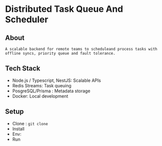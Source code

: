 # Distributed Task Queue And Scheduler

## About
    A scalable backend for remote teams to scheduleand process tasks with offline syncs, priority queue and fault tolerance.

## Tech Stack
- Node.js / Typescript, NestJS:  Scalable APIs
- Redis Streams: Task queuing
- PosgreSQL/Prisma : Metadata storage
- Docker: Local development

## Setup
-  Clone : `git clone `
- Install
- Env: 
- Run